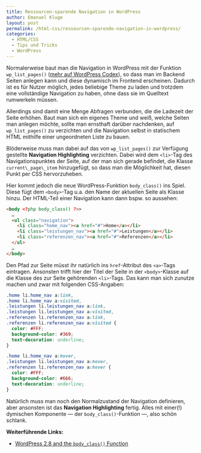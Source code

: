 ```yaml
---
title: Ressourcen-sparende Navigation in WordPress
author: Emanuel Kluge
layout: post
permalink: /html-css/ressourcen-sparende-navigation-in-wordpress/
categories:
  - HTML/CSS
  - Tips und Tricks
  - WordPress
---
```


Normalerweise baut man die Navigation in WordPress mit der Funktion `wp_list_pages()` ([mehr auf WordPress Codex](http://codex.wordpress.org/Template_Tags/wp_list_pages)), so dass man im Backend Seiten anlegen kann und diese dynamisch im Frontend erscheinen. Dadurch ist es für Nutzer möglich, jedes beliebige Theme zu laden und trotzdem eine vollständige Navigation zu haben, ohne dass sie im Quelltext rumwerkeln müssen.

Allerdings sind damit eine Menge Abfragen verbunden, die die Ladezeit der Seite erhöhen. Baut man sich ein eigenes Theme und weiß, welche Seiten man anlegen möchte, sollte man ernsthaft darüber nachdenken, auf `wp_list_pages()` zu verzichten und die Navigation selbst in statischem HTML mithilfe einer ungeordneten Liste zu bauen.

Blöderweise muss man dabei auf das von `wp_list_pages()` zur Verfügung gestellte **Navigation Highlighting** verzichten. Dabei wird dem `<li>`-Tag des Navigationspunktes der Seite, auf der man sich gerade befindet, die Klasse `current\_page\_item` hinzugefügt, so dass man die Möglichkeit hat, diesen Punkt per CSS hervorzuheben.

Hier kommt jedoch die neue WordPress-Funktion `body_class()` ins Spiel. Diese fügt dem `<body>`-Tag u.a. den Name der aktuellen Seite als Klasse hinzu. Der HTML-Teil einer Navigation kann dann bspw. so aussehen:

```html
<body <?php body_class() ?>>
  …
  <ul class="navigation">
    <li class="home_nav"><a href="#">Home</a></li>
    <li class="leistungen_nav"><a href="#">Leistungen</a></li>
    <li class="referenzen_nav"><a href="#">Referenzen</a></li>
  </ul>
  …
</body>
```

Den Pfad zur Seite müsst ihr natürlich ins `href`-Attribut des `<a>`-Tags eintragen. Ansonsten trifft hier der Titel der Seite in der `<body>`-Klasse auf die Klasse des zur Seite gehörenden `<li>`-Tags. Das kann man sich zunutze machen und zwar mit folgenden CSS-Angaben:

```css
.home li.home_nav a:link,
.home li.home_nav a:visited,
.leistungen li.leistungen_nav a:link,
.leistungen li.leistungen_nav a:visited,
.referenzen li.referenzen_nav a:link,
.referenzen li.referenzen_nav a:visited {
  color: #FFF;
  background-color: #369;
  text-decoration: underline;
}

.home li.home_nav a:hover,
.leistungen li.leistungen_nav a:hover,
.referenzen li.referenzen_nav a:hover {
  color: #FFF;
  background-color: #666;
  text-decoration: underline;
}
```

Natürlich muss man noch den Normalzustand der Navigation definieren, aber ansonsten ist das **Navigation Highlighting** fertig. Alles mit einer(!) dymischen Komponente — der `body_class()`-Funktion —, also schön schlank.

**Weiterführende Links:**

 * [WordPress 2.8 and the `body_class()` Function](http://www.nathanrice.net/blog/wordpress-2-8-and-the-body_class-function/)
